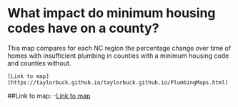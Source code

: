 # What impact do minimum housing codes have on a county?

This map compares for each NC region the percentage change over time of homes with insufficient plumbing in counties with a minimum housing code and counties without.

```
[Link to map](https://taylorbuck.github.io/taylorbuck.github.io/PlumbingMaps.html)
```

##Link to map:
-[Link to map](https://taylorbuck.github.io/taylorbuck.github.io/PlumbingMaps.html)
